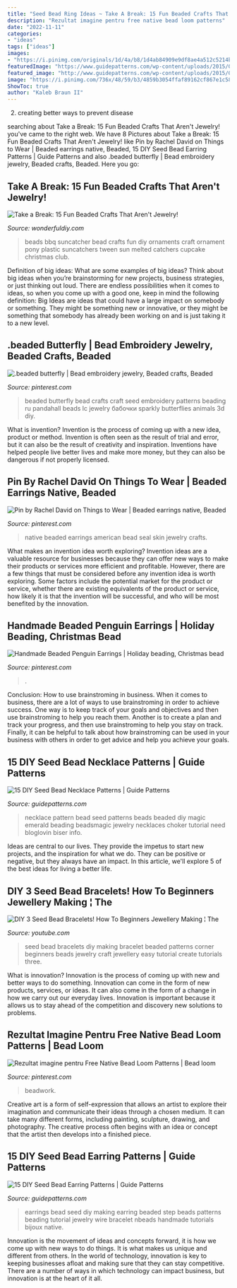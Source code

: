 ```yaml
---
title: "Seed Bead Ring Ideas ~ Take A Break: 15 Fun Beaded Crafts That Aren&#039;t Jewelry!"
description: "Rezultat imagine pentru free native bead loom patterns"
date: "2022-11-11"
categories:
- "ideas"
tags: ["ideas"]
images:
- "https://i.pinimg.com/originals/1d/4a/b8/1d4ab84909e9df8ae4a512c5214b5f05.jpg"
featuredImage: "https://www.guidepatterns.com/wp-content/uploads/2015/03/Seed-Bead-Necklace-Pattern-Free.jpg"
featured_image: "http://www.guidepatterns.com/wp-content/uploads/2015/01/DIY-Seed-Bead-Earrings.jpg"
image: "https://i.pinimg.com/736x/48/59/b3/4859b3054ffaf89162cf867e1c587abe.jpg"
ShowToc: true
author: "Kaleb Braun II"
---
```



2. creating better ways to prevent disease 

	

		
searching about Take a Break: 15 Fun Beaded Crafts That Aren&#039;t Jewelry! you've came to the right web. We have 8 Pictures about Take a Break: 15 Fun Beaded Crafts That Aren&#039;t Jewelry! like Pin by Rachel David on Things to Wear | Beaded earrings native, Beaded, 15 DIY Seed Bead Earring Patterns | Guide Patterns and also .beaded butterfly | Bead embroidery jewelry, Beaded crafts, Beaded. Here you go:
		
    
## Take A Break: 15 Fun Beaded Crafts That Aren&#039;t Jewelry!

<img loading=lazy src="https://cdn.wonderfuldiy.com/wp-content/uploads/2016/04/BBQ-bead-suncatchers.jpg" onerror="this.onerror=null;this.src='https://tse4.mm.bing.net/th?id=OIP.y7W8PTNIzUemg6F3J_9lmAHaLJ&amp;pid=15.1';" alt="Take a Break: 15 Fun Beaded Crafts That Aren&#039;t Jewelry!">

_Source: wonderfuldiy.com_

>beads bbq suncatcher bead crafts fun diy ornaments craft ornament pony plastic suncatchers tween sun melted catchers cupcake christmas club. 

	

Definition of big ideas: What are some examples of big ideas?
Think about big ideas when you’re brainstorming for new projects, business strategies, or just thinking out loud. There are endless possibilities when it comes to ideas, so when you come up with a good one, keep in mind the following definition: 
Big Ideas are ideas that could have a large impact on somebody or something. They might be something new or innovative, or they might be something that somebody has already been working on and is just taking it to a new level.

    
## .beaded Butterfly | Bead Embroidery Jewelry, Beaded Crafts, Beaded

<img loading=lazy src="https://i.pinimg.com/originals/45/0e/71/450e716baf172445d2bced2928226a9f.jpg" onerror="this.onerror=null;this.src='https://tse1.mm.bing.net/th?id=OIP.9Ef06Ma8V1ZHBUp5ui3c0QAAAA&amp;pid=15.1';" alt=".beaded butterfly | Bead embroidery jewelry, Beaded crafts, Beaded">

_Source: pinterest.com_

>beaded butterfly bead crafts craft seed embroidery patterns beading ru pandahall beads lc jewelry бабочки sparkly butterflies animals 3d diy. 

	

What is invention?
Invention is the process of coming up with a new idea, product or method. Invention is often seen as the result of trial and error, but it can also be the result of creativity and inspiration. Inventions have helped people live better lives and make more money, but they can also be dangerous if not properly licensed.

    
## Pin By Rachel David On Things To Wear | Beaded Earrings Native, Beaded

<img loading=lazy src="https://i.pinimg.com/736x/48/59/b3/4859b3054ffaf89162cf867e1c587abe.jpg" onerror="this.onerror=null;this.src='https://tse4.mm.bing.net/th?id=OIP.yr1E8WZRJfoK41egs6XdUQHaJ4&amp;pid=15.1';" alt="Pin by Rachel David on Things to Wear | Beaded earrings native, Beaded">

_Source: pinterest.com_

>native beaded earrings american bead seal skin jewelry crafts. 

	

What makes an invention idea worth exploring?
Invention ideas are a valuable resource for businesses because they can offer new ways to make their products or services more efficient and profitable. However, there are a few things that must be considered before any invention idea is worth exploring. 
Some factors include the potential market for the product or service, whether there are existing equivalents of the product or service, how likely it is that the invention will be successful, and who will be most benefited by the innovation.

    
## Handmade Beaded Penguin Earrings | Holiday Beading, Christmas Bead

<img loading=lazy src="https://i.pinimg.com/originals/1d/4a/b8/1d4ab84909e9df8ae4a512c5214b5f05.jpg" onerror="this.onerror=null;this.src='https://tse1.mm.bing.net/th?id=OIP.gw4hXvCwB6mjOBoXXD2YUgHaKJ&amp;pid=15.1';" alt="Handmade Beaded Penguin Earrings | Holiday beading, Christmas bead">

_Source: pinterest.com_

>. 

	

Conclusion: How to use brainstroming in business.
When it comes to business, there are a lot of ways to use brainstroming in order to achieve success. One way is to keep track of your goals and objectives and then use brainstroming to help you reach them. Another is to create a plan and track your progress, and then use brainstroming to help you stay on track. Finally, it can be helpful to talk about how brainstroming can be used in your business with others in order to get advice and help you achieve your goals.

    
## 15 DIY Seed Bead Necklace Patterns | Guide Patterns

<img loading=lazy src="https://www.guidepatterns.com/wp-content/uploads/2015/03/Seed-Bead-Necklace-Pattern-Free.jpg" onerror="this.onerror=null;this.src='https://tse3.mm.bing.net/th?id=OIP.51zVeMGKBqDh6bjVWWT5xwHaE7&amp;pid=15.1';" alt="15 DIY Seed Bead Necklace Patterns | Guide Patterns">

_Source: guidepatterns.com_

>necklace pattern bead seed patterns beads beaded diy magic emerald beading beadsmagic jewelry necklaces choker tutorial need bloglovin biser info. 

	

Ideas are central to our lives. They provide the impetus to start new projects, and the inspiration for what we do. They can be positive or negative, but they always have an impact. In this article, we'll explore 5 of the best ideas for living a better life.

    
## DIY 3 Seed Bead Bracelets! How To Beginners Jewellery Making ¦ The

<img loading=lazy src="https://i.ytimg.com/vi/wshQ3S1Zg8s/maxresdefault.jpg" onerror="this.onerror=null;this.src='https://tse4.mm.bing.net/th?id=OIP.dL5ph7gz40is_FTPbIBEDwHaEK&amp;pid=15.1';" alt="DIY 3 Seed Bead Bracelets! How To Beginners Jewellery Making ¦ The">

_Source: youtube.com_

>seed bead bracelets diy making bracelet beaded patterns corner beginners beads jewelry craft jewellery easy tutorial create tutorials three. 

	

What is innovation?
Innovation is the process of coming up with new and better ways to do something. Innovation can come in the form of new products, services, or ideas. It can also come in the form of a change in how we carry out our everyday lives. Innovation is important because it allows us to stay ahead of the competition and discovery new solutions to problems.

    
## Rezultat Imagine Pentru Free Native Bead Loom Patterns | Bead Loom

<img loading=lazy src="https://i.pinimg.com/736x/df/01/e5/df01e5476f58c1ddba1923c8ffa8ad90.jpg" onerror="this.onerror=null;this.src='https://tse3.mm.bing.net/th?id=OIP.qoEtJxIME1-Co7i8MkLt_gHaLc&amp;pid=15.1';" alt="Rezultat imagine pentru Free Native Bead Loom Patterns | Bead loom">

_Source: pinterest.com_

>beadwork. 

	

Creative art is a form of self-expression that allows an artist to explore their imagination and communicate their ideas through a chosen medium. It can take many different forms, including painting, sculpture, drawing, and photography. The creative process often begins with an idea or concept that the artist then develops into a finished piece.

    
## 15 DIY Seed Bead Earring Patterns | Guide Patterns

<img loading=lazy src="http://www.guidepatterns.com/wp-content/uploads/2015/01/DIY-Seed-Bead-Earrings.jpg" onerror="this.onerror=null;this.src='https://tse3.mm.bing.net/th?id=OIP.zHN7Wrru5VT5yHi4Ln_lzgHaHa&amp;pid=15.1';" alt="15 DIY Seed Bead Earring Patterns | Guide Patterns">

_Source: guidepatterns.com_

>earrings bead seed diy making earring beaded step beads patterns beading tutorial jewelry wire bracelet nbeads handmade tutorials bijoux native. 

	

Innovation is the movement of ideas and concepts forward, it is how we come up with new ways to do things. It is what makes us unique and different from others. In the world of technology, innovation is key to keeping businesses afloat and making sure that they can stay competitive. There are a number of ways in which technology can impact business, but innovation is at the heart of it all.


